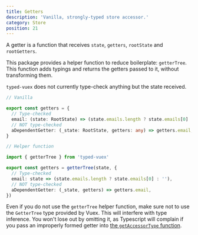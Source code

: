 ```yaml
---
title: Getters
description: 'Vanilla, strongly-typed store accessor.'
category: Store
position: 21
---
```


A getter is a function that receives `state`, `getters`, `rootState` and `rootGetters`.

This package provides a helper function to reduce boilerplate: `getterTree`. This function adds typings and returns the getters passed to it, without transforming them.

<alert>

`typed-vuex` does not currently type-check anything but the state received.

</alert>

```ts
// Vanilla

export const getters = {
  // Type-checked
  email: (state: RootState) => (state.emails.length ? state.emails[0] : ''),
  // NOT type-checked
  aDependentGetter: (_state: RootState, getters: any) => getters.email,
}

// Helper function

import { getterTree } from 'typed-vuex'

export const getters = getterTree(state, {
  // Type-checked
  email: state => (state.emails.length ? state.emails[0] : ''),
  // NOT type-checked
  aDependentGetter: (_state, getters) => getters.email,
})
```

<alert type="info">

Even if you do not use the `getterTree` helper function, make sure not to use the `GetterTree` type provided by Vuex. This will interfere with type inference. You won't lose out by omitting it, as Typescript will complain if you pass an improperly formed getter into [the `getAccessorType` function](/getting-started-nuxt#add-type-definitions).

</alert>
